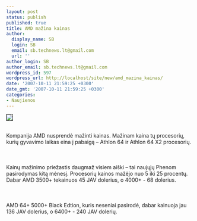 ```yaml
---
layout: post
status: publish
published: true
title: AMD mažina kainas
author:
  display_name: SB
  login: SB
  email: sb.technews.lt@gmail.com
  url: ''
author_login: SB
author_email: sb.technews.lt@gmail.com
wordpress_id: 597
wordpress_url: http://localhost/site/new/amd_mazina_kainas/
date: '2007-10-11 21:59:25 +0300'
date_gmt: '2007-10-11 21:59:25 +0300'
categories:
- Naujienos
---
```

<div class="imgright"><img src="http://tbn0.google.com/images?q=tbn:DGZdeRWi7ZeqKM:http://www.oknation.net/blog/home/blog_data/284/3284/images/AMD_logo.jpg" border="1"></div>
<p><br>Kompanija AMD nusprendė mažinti kainas. Mažinam kaina tų procesorių, kurių gyvavimo laikas eina į pabaigą – Athlon 64 ir Athlon 64 X2 procesorių.<br />
<br><br />
<br>Kainų mažinimo priežastis daugmaž visiem aiški – tai naujųjų Phenom pasirodymas kitą mėnesį. Procesorių kainos mažėjo nuo 5 iki 25 procentų. Dabar AMD 3500+ tekainuos 45 JAV dolerius, o 4000+ - 68 dolerius.<br />
<br><br />
<br>AMD 64+ 5000+ Black Edtion, kuris neseniai pasirodė, dabar kainuoja jau 136 JAV dolerius, o 6400+ - 240 JAV dolerių.<br />
<br></p>
